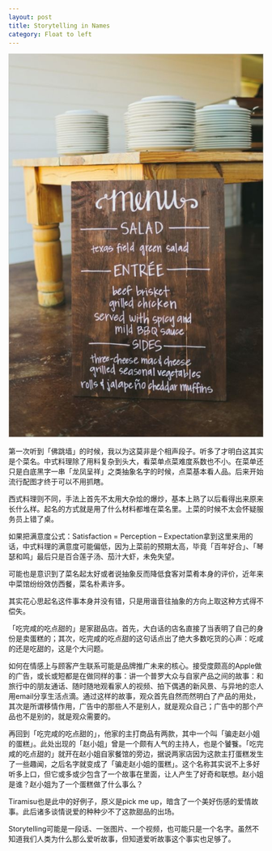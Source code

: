 ```yaml
---
layout: post
title: Storytelling in Names
category: Float to left
---
```


![set](/images/menu.jpg "menu")

第一次听到「佛跳墙」的时候，我以为这莫非是个相声段子。听多了才明白这其实是个菜名。中式料理除了用料复杂到头大，看菜单点菜难度系数也不小。在菜单还只是白底黑字一串「龙凤呈祥」之类抽象名字的时候，点菜基本看人品。后来开始流行配图才终于可以不用抓瞎。

西式料理则不同，手法上首先不太用大杂烩的爆炒，基本上熟了以后看得出来原来长什么样。起名的方式就是用了什么材料都堆在菜名里。上菜的时候不太会怀疑服务员上错了桌。

如果把满意度公式：Satisfaction = Perception – Expectation拿到这里来用的话，中式料理的满意度可能偏低，因为上菜前的预期太高，毕竟「百年好合」、「琴瑟和鸣」最后只是百合莲子汤、茄汁大虾，未免失望。

可能也是意识到了菜名起太好或者说抽象反而降低食客对菜肴本身的评价，近年来中菜馆纷纷效仿西餐，菜名朴素许多。

其实花心思起名这件事本身并没有错，只是用谐音往抽象的方向上取这种方式得不偿失。

「吃完咸的吃点甜的」是家甜品店。首先，大白话的店名直接了当表明了自己的身份是卖蛋糕的；其次，吃完咸的吃点甜的这句话点出了绝大多数吃货的心声：吃咸的还是吃甜的，这是个大问题。

如何在情感上与顾客产生联系可能是品牌推广未来的核心。接受度颇高的Apple做的广告，或长或短都是在做同样的事：讲一个普罗大众与自家产品之间的故事：和旅行中的朋友通话、随时随地观看家人的视频、拍下偶遇的新风景、与异地的恋人用email分享生活点滴。通过这样的故事，观众首先自然而然明白了产品的用处，其次是所谓移情作用，广告中的那些人不是别人，就是观众自己；广告中的那个产品也不是别的，就是观众需要的。

再回到「吃完咸的吃点甜的」，他家的主打商品有两款，其中一个叫「骗走赵小姐的蛋糕」。此处出现的「赵小姐」曾是一个颇有人气的主持人，也是个饕餮。「吃完咸的吃点甜的」就开在赵小姐自家餐馆的旁边，据说两家店因为这款主打蛋糕发生了一些趣闻，之后名字就变成了「骗走赵小姐的蛋糕」。这个名称其实说不上多好听多上口，但它或多或少包含了一个故事在里面，让人产生了好奇和联想。赵小姐是谁？赵小姐为了一个蛋糕做了什么事么？

Tiramisu也是此中的好例子，原义是pick me up，暗含了一个美好伤感的爱情故事。此后诸多谈情说爱的种种少不了这款甜品的出场。

Storytelling可能是一段话、一张图片、一个视频，也可能只是一个名字。虽然不知道我们人类为什么那么爱听故事，但知道爱听故事这个事实也足够了。
 





 








